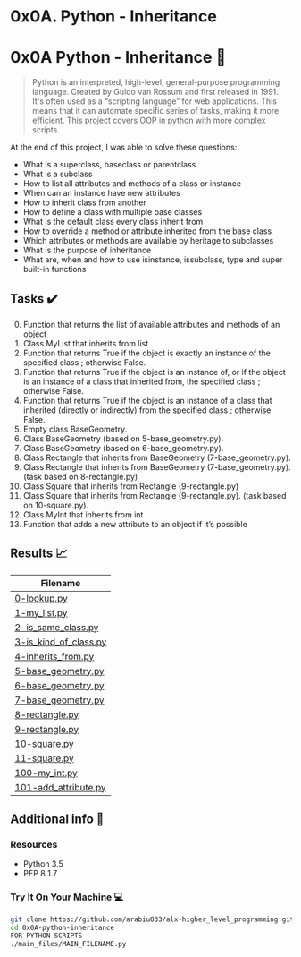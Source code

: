 # 0x0A. Python - Inheritance
# 0x0A Python - Inheritance :snake:

> Python is an interpreted, high-level, general-purpose programming language. Created by Guido van Rossum and first released in 1991. It's often used as a “scripting language” for web applications. This means that it can automate specific series of tasks, making it more efficient. This project covers OOP in python with more complex scripts.

At the end of this project, I was able to solve these questions:
  
* What is a superclass, baseclass or parentclass
* What is a subclass
* How to list all attributes and methods of a class or instance
* When can an instance have new attributes
* How to inherit class from another
* How to define a class with multiple base classes
* What is the default class every class inherit from
* How to override a method or attribute inherited from the base class
* Which attributes or methods are available by heritage to subclasses
* What is the purpose of inheritance
* What are, when and how to use isinstance, issubclass, type and super built-in functions

## Tasks :heavy_check_mark:

0. Function that returns the list of available attributes and methods of an object
1. Class MyList that inherits from list
2. Function that returns True if the object is exactly an instance of the specified class ; otherwise False.
3. Function that returns True if the object is an instance of, or if the object is an instance of a class that inherited from, the specified class ; otherwise False.
4. Function that returns True if the object is an instance of a class that inherited (directly or indirectly) from the specified class ; otherwise False.
5. Empty class BaseGeometry.
6. Class BaseGeometry (based on 5-base_geometry.py).
7. Class BaseGeometry (based on 6-base_geometry.py).
8. Class Rectangle that inherits from BaseGeometry (7-base_geometry.py).
9. Class Rectangle that inherits from BaseGeometry (7-base_geometry.py). (task based on 8-rectangle.py)
10. Class Square that inherits from Rectangle (9-rectangle.py)
11. Class Square that inherits from Rectangle (9-rectangle.py). (task based on 10-square.py).
12. Class MyInt that inherits from int
13. Function that adds a new attribute to an object if it’s possible

## Results :chart_with_upwards_trend:

| Filename |
| ------ |
| [0-lookup.py](https://github.com/arabiu033/alx-higher_level_programming/blob/main/0x0A-python-inheritance/0-lookup.py)|
| [1-my_list.py](https://github.com/arabiu033/alx-higher_level_programming/blob/main/0x0A-python-inheritance/1-my_list.py)|
| [2-is_same_class.py](https://github.com/arabiu033/alx-higher_level_programming/blob/main/0x0A-python-inheritance/2-is_same_class.py)|
| [3-is_kind_of_class.py](https://github.com/arabiu033/alx-higher_level_programming/blob/main/0x0A-python-inheritance/3-is_kind_of_class.py)|
| [4-inherits_from.py](https://github.com/arabiu033/alx-higher_level_programming/blob/main/0x0A-python-inheritance/4-inherits_from.py)|
| [5-base_geometry.py](https://github.com/arabiu033/alx-higher_level_programming/blob/main/0x0A-python-inheritance/5-base_geometry.py)|
| [6-base_geometry.py](https://github.com/arabiu033/alx-higher_level_programming/blob/main/0x0A-python-inheritance/6-base_geometry.py)|
| [7-base_geometry.py](https://github.com/arabiu033/alx-higher_level_programming/blob/main/0x0A-python-inheritance/7-base_geometry.py)|
| [8-rectangle.py](https://github.com/arabiu033/alx-higher_level_programming/blob/main/0x0A-python-inheritance/8-rectangle.py)|
| [9-rectangle.py](https://github.com/arabiu033/alx-higher_level_programming/blob/main/0x0A-python-inheritance/9-rectangle.py)|
| [10-square.py](https://github.com/arabiu033/alx-higher_level_programming/blob/main/0x0A-python-inheritance/10-square.py)|
| [11-square.py](https://github.com/arabiu033/alx-higher_level_programming/blob/main/0x0A-python-inheritance/11-square.py)|
| [100-my_int.py](https://github.com/arabiu033/alx-higher_level_programming/blob/main/0x0A-python-inheritance/100-my_int.py)|
| [101-add_attribute.py](https://github.com/arabiu033/alx-higher_level_programming/blob/main/0x0A-python-inheritance/101-add_attribute.py)|

## Additional info :construction:
### Resources

- Python 3.5
- PEP 8 1.7

### Try It On Your Machine :computer:	
```bash
git clone https://github.com/arabiu033/alx-higher_level_programming.git
cd 0x0A-python-inheritance
FOR PYTHON SCRIPTS
./main_files/MAIN_FILENAME.py
```
